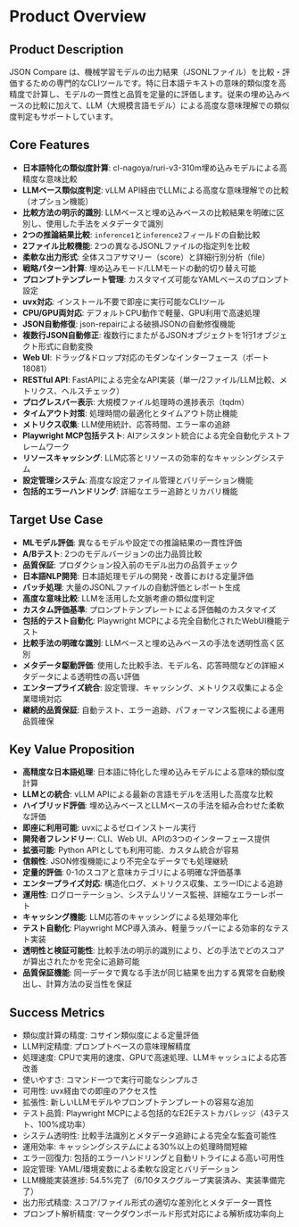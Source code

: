 # Product Overview

## Product Description
JSON Compare は、機械学習モデルの出力結果（JSONLファイル）を比較・評価するための専門的なCLIツールです。特に日本語テキストの意味的類似度を高精度で計算し、モデルの一貫性と品質を定量的に評価します。従来の埋め込みベースの比較に加えて、LLM（大規模言語モデル）による高度な意味理解での類似度判定もサポートしています。

## Core Features
- **日本語特化の類似度計算**: cl-nagoya/ruri-v3-310m埋め込みモデルによる高精度な意味比較
- **LLMベース類似度判定**: vLLM API経由でLLMによる高度な意味理解での比較（オプション機能）
- **比較方法の明示的識別**: LLMベースと埋め込みベースの比較結果を明確に区別し、使用した手法をメタデータで識別
- **2つの推論結果比較**: `inference1`と`inference2`フィールドの自動比較
- **2ファイル比較機能**: 2つの異なるJSONLファイルの指定列を比較
- **柔軟な出力形式**: 全体スコアサマリー（score）と詳細行別分析（file）
- **戦略パターン計算**: 埋め込みモード/LLMモードの動的切り替え可能
- **プロンプトテンプレート管理**: カスタマイズ可能なYAMLベースのプロンプト設定
- **uvx対応**: インストール不要で即座に実行可能なCLIツール
- **CPU/GPU両対応**: デフォルトCPU動作で軽量、GPU利用で高速処理
- **JSON自動修復**: json-repairによる破損JSONの自動修復機能
- **複数行JSON自動修正**: 複数行にまたがるJSONオブジェクトを1行1オブジェクト形式に自動変換
- **Web UI**: ドラッグ&ドロップ対応のモダンなインターフェース（ポート18081）
- **RESTful API**: FastAPIによる完全なAPI実装（単一/2ファイル/LLM比較、メトリクス、ヘルスチェック）
- **プログレスバー表示**: 大規模ファイル処理時の進捗表示（tqdm）
- **タイムアウト対策**: 処理時間の最適化とタイムアウト防止機能
- **メトリクス収集**: LLM使用統計、応答時間、エラー率の追跡
- **Playwright MCP包括テスト**: AIアシスタント統合による完全自動化テストフレームワーク
- **リソースキャッシング**: LLM応答とリソースの効率的なキャッシングシステム
- **設定管理システム**: 高度な設定ファイル管理とバリデーション機能
- **包括的エラーハンドリング**: 詳細なエラー追跡とリカバリ機能

## Target Use Case
- **MLモデル評価**: 異なるモデルや設定での推論結果の一貫性評価
- **A/Bテスト**: 2つのモデルバージョンの出力品質比較
- **品質保証**: プロダクション投入前のモデル出力の品質チェック
- **日本語NLP開発**: 日本語処理モデルの開発・改善における定量評価
- **バッチ処理**: 大量のJSONLファイルの自動評価とレポート生成
- **高度な意味比較**: LLMを活用した文脈考慮の類似度判定
- **カスタム評価基準**: プロンプトテンプレートによる評価軸のカスタマイズ
- **包括的テスト自動化**: Playwright MCPによる完全自動化されたWebUI機能テスト
- **比較手法の明確な識別**: LLMベースと埋め込みベースの手法を透明性高く区別
- **メタデータ駆動評価**: 使用した比較手法、モデル名、応答時間などの詳細メタデータによる透明性の高い評価
- **エンタープライズ統合**: 設定管理、キャッシング、メトリクス収集による企業環境対応
- **継続的品質保証**: 自動テスト、エラー追跡、パフォーマンス監視による運用品質確保

## Key Value Proposition
- **高精度な日本語処理**: 日本語に特化した埋め込みモデルによる意味的類似度計算
- **LLMとの統合**: vLLM APIによる最新の言語モデルを活用した高度な比較
- **ハイブリッド評価**: 埋め込みベースとLLMベースの手法を組み合わせた柔軟な評価
- **即座に利用可能**: uvxによるゼロインストール実行
- **開発者フレンドリー**: CLI、Web UI、APIの3つのインターフェース提供
- **拡張可能**: Python APIとしても利用可能、カスタム統合が容易
- **信頼性**: JSON修復機能により不完全なデータでも処理継続
- **定量的評価**: 0-1のスコアと意味カテゴリによる明確な評価基準
- **エンタープライズ対応**: 構造化ログ、メトリクス収集、エラーIDによる追跡
- **運用性**: ログローテーション、システムリソース監視、詳細なエラーレポート
- **キャッシング機能**: LLM応答のキャッシングによる処理効率化
- **テスト自動化**: Playwright MCP導入済み、軽量ラッパーによる効率的なテスト実装
- **透明性と検証可能性**: 比較手法の明示的識別により、どの手法でどのスコアが算出されたかを完全に追跡可能
- **品質保証機能**: 同一データで異なる手法が同じ結果を出力する異常を自動検出し、計算方法の妥当性を保証

## Success Metrics
- 類似度計算の精度: コサイン類似度による定量評価
- LLM判定精度: プロンプトベースの意味理解精度
- 処理速度: CPUで実用的速度、GPUで高速処理、LLMキャッシュによる応答改善
- 使いやすさ: コマンド一つで実行可能なシンプルさ
- 可用性: uvx経由での即座のアクセス性
- 拡張性: 新しいLLMモデルやプロンプトテンプレートの容易な追加
- テスト品質: Playwright MCPによる包括的なE2Eテストカバレッジ（43テスト、100%成功率）
- システム透明性: 比較手法識別とメタデータ追跡による完全な監査可能性
- 運用効率: キャッシングシステムによる30%以上の処理時間短縮
- エラー回復力: 包括的エラーハンドリングと自動リトライによる高い可用性
- 設定管理: YAML/環境変数による柔軟な設定とバリデーション
- LLM機能実装進捗: 54.5%完了（6/10タスクグループ実装済み、実装準備完了）
- 出力形式精度: スコア/ファイル形式の適切な差別化とメタデータ一貫性
- プロンプト解析精度: マークダウンボールド形式対応による解析成功率向上